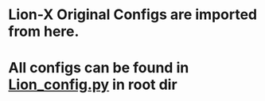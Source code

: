 # Lion-X Original Configs are imported from here.

# All configs can be found in [Lion_config.py](https://github.com/TeamLionX/Lion-X/blob/master/Lion_config.py) in root dir

